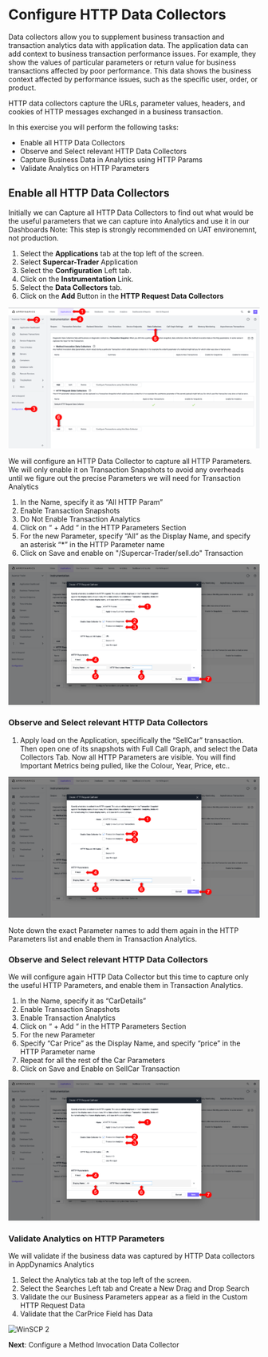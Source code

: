 # Configure HTTP Data Collectors

Data collectors allow you to supplement business transaction and transaction analytics data with application data. The application data can add context to business transaction performance issues. For example, they show the values of particular parameters or return value for business transactions affected by poor performance. 
This data shows the business context affected by performance issues, such as the specific user, order, or product.  

HTTP data collectors capture the URLs, parameter values, headers, and cookies of HTTP messages exchanged in a business transaction. 

In this exercise you will perform the following tasks:
- Enable all HTTP Data Collectors
- Observe and Select relevant HTTP Data Collectors
- Capture Business Data in Analytics using HTTP Params
- Validate Analytics on HTTP Parameters

## Enable all HTTP Data Collectors

Initially we can Capture all HTTP Data Collectors to find out what would be the useful parameters that we can capture into Analytics and use it in our Dashboards
Note: This step is strongly recommended on UAT environemnt, not production.

1.	Select the **Applications** tab at the top left of the screen.
2.	Select **Supercar-Trader** Application
3.	Select the **Configuration** Left tab.
4.	Click on the **Instrumentation** Link.
5.	Select the **Data Collectors** tab.
6.	Click on the **Add** Button in the **HTTP Request Data Collectors**

![HTTPDataCollectors 1](assets/images/06-http-data-collectors-03.png)

We will configure an HTTP Data Collector to capture all HTTP Parameters. We will only enable it on Transaction Snapshots to avoid any overheads until we figure out the precise Parameters we will need for Transaction Analytics
1.	In the Name, specify it as “All HTTP Param”
2.	Enable Transaction Snapshots
3.	Do Not Enable Transaction Analytics 
4.	Click on “ + Add “ in the HTTP Parameters Section
5.	For the new Parameter, specify “All” as the Display Name, and specify an asterisk “*” in the HTTP Parameter name
6.	Click on Save and enable on "/Supercar-Trader/sell.do" Transaction

![HTTPDataCollectors 2](assets/images/06-add-all-http-data-collectors-04.png)

### Observe and Select relevant HTTP Data Collectors

1. Apply load on the Application, specifically the “SellCar” transaction. Then open one of its snapshots with Full Call Graph, and select the Data Collectors Tab.
Now all HTTP Parameters are visible. You will find Important Metrics being pulled, like the Colour, Year, Price, etc..

![HTTPDataCollectors 2](assets/images/06-add-all-http-data-collectors-04.png)

Note down the exact Parameter names to add them again in the HTTP Parameters list and enable them in Transaction Analytics.

### Observe and Select relevant HTTP Data Collectors
We will configure again HTTP Data Collector but this time to capture only the useful HTTP Parameters, and enable them in Transaction Analytics. 
1.	In the Name, specify it as “CarDetails”
2.	Enable Transaction Snapshots
3.	Enable Transaction Analytics 
4.	Click on “ + Add “ in the HTTP Parameters Section
5.	For the new Parameter
6.	Specify “Car Price” as the Display Name, and specify “price” in the HTTP Parameter name
7.	Repeat for all the rest of the Car Parameters 
8.	Click on Save and Enable on SellCar Transaction

![HTTPDataCollectors 2](assets/images/06-add-all-http-data-collectors-04.png)

### Validate Analytics on HTTP Parameters

We will validate if the business data was captured by HTTP Data collectors in AppDynamics Analytics

1.	Select the Analytics tab at the top left of the screen.
2.	Select the Searches Left tab and Create a New Drag and Drop Search
3.	Validate the our Business Parameters appear as a field in the Custom HTTP Request Data
4.	Validate that the CarPrice Field has Data

![WinSCP 2](assets/images/04-winscp-02.png)


**Next**: Configure a Method Invocation Data Collector
